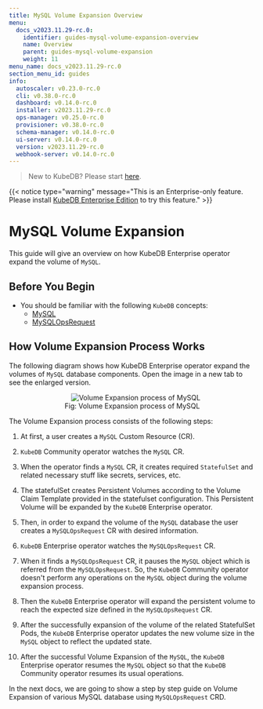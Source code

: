 ```yaml
---
title: MySQL Volume Expansion Overview
menu:
  docs_v2023.11.29-rc.0:
    identifier: guides-mysql-volume-expansion-overview
    name: Overview
    parent: guides-mysql-volume-expansion
    weight: 11
menu_name: docs_v2023.11.29-rc.0
section_menu_id: guides
info:
  autoscaler: v0.23.0-rc.0
  cli: v0.38.0-rc.0
  dashboard: v0.14.0-rc.0
  installer: v2023.11.29-rc.0
  ops-manager: v0.25.0-rc.0
  provisioner: v0.38.0-rc.0
  schema-manager: v0.14.0-rc.0
  ui-server: v0.14.0-rc.0
  version: v2023.11.29-rc.0
  webhook-server: v0.14.0-rc.0
---
```


> New to KubeDB? Please start [here](/docs/v2023.11.29-rc.0/README).

{{< notice type="warning" message="This is an Enterprise-only feature. Please install [KubeDB Enterprise Edition](/docs/v2023.11.29-rc.0/setup/install/enterprise) to try this feature." >}}

# MySQL Volume Expansion

This guide will give an overview on how KubeDB Enterprise operator expand the volume of `MySQL`.

## Before You Begin

- You should be familiar with the following `KubeDB` concepts:
    - [MySQL](/docs/v2023.11.29-rc.0/guides/mysql/concepts/mysqldatabase)
    - [MySQLOpsRequest](/docs/v2023.11.29-rc.0/guides/mysql/concepts/opsrequest)

## How Volume Expansion Process Works

The following diagram shows how KubeDB Enterprise operator expand the volumes of `MySQL` database components. Open the image in a new tab to see the enlarged version.

<figure align="center">
  <img alt="Volume Expansion process of MySQL" src="/docs/v2023.11.29-rc.0/guides/mysql/volume-expansion/overview/images/volume-expansion.jpg">
<figcaption align="center">Fig: Volume Expansion process of MySQL</figcaption>
</figure>

The Volume Expansion process consists of the following steps:

1. At first, a user creates a `MySQL` Custom Resource (CR).

2. `KubeDB` Community operator watches the `MySQL` CR.

3. When the operator finds a `MySQL` CR, it creates required `StatefulSet` and related necessary stuff like secrets, services, etc.

4. The statefulSet creates Persistent Volumes according to the Volume Claim Template provided in the statefulset configuration. This Persistent Volume will be expanded by the `KubeDB` Enterprise operator.

5. Then, in order to expand the volume of the `MySQL` database the user creates a `MySQLOpsRequest` CR with desired information.

6. `KubeDB` Enterprise operator watches the `MySQLOpsRequest` CR.

7. When it finds a `MySQLOpsRequest` CR, it pauses the `MySQL` object which is referred from the `MySQLOpsRequest`. So, the `KubeDB` Community operator doesn't perform any operations on the `MySQL` object during the volume expansion process.

8. Then the `KubeDB` Enterprise operator will expand the persistent volume to reach the expected size defined in the `MySQLOpsRequest` CR.

9. After the successfully expansion of the volume of the related StatefulSet Pods, the `KubeDB` Enterprise operator updates the new volume size in the `MySQL` object to reflect the updated state.

10. After the successful Volume Expansion of the `MySQL`, the `KubeDB` Enterprise operator resumes the `MySQL` object so that the `KubeDB` Community operator resumes its usual operations.

In the next docs, we are going to show a step by step guide on Volume Expansion of various MySQL database using `MySQLOpsRequest` CRD.
